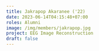 ```yaml
---
title: Jakrapop Akaranee ('22)
date: 2023-06-14T04:15:48+07:00
roles: Alumni
image: /img/members/jakrapop.jpg
project: EEG Image Reconstruction
draft: false
---
```


